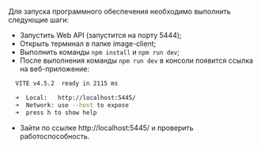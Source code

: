 Для запуска программного обеспечения необходимо выполнить следующие шаги:

- Запустить Web API (запустится на порту 5444);
- Открыть терминал в папке image-client;
- Выполнить команды `npm install` и `npm run dev`;
- После выполнения команды `npm run dev` в консоли появится ссылка на веб-приложение:
```bash
  VITE v4.5.2  ready in 2115 ms

  ➜  Local:   http://localhost:5445/
  ➜  Network: use --host to expose  
  ➜  press h to show help
```
- Зайти по ссылке http://localhost:5445/ и проверить работоспособность.
